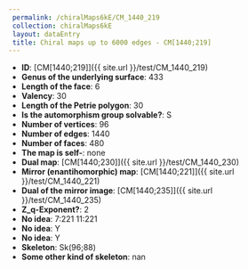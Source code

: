```yaml
--- 
 permalink: /chiralMaps6kE/CM_1440_219 
 collection: chiralMaps6kE
 layout: dataEntry
 title: Chiral maps up to 6000 edges - CM[1440;219]
---
```


- **ID**: [CM[1440;219]]({{ site.url }}/test/CM_1440_219)
- **Genus of the underlying surface**: 433
- **Length of the face**: 6
- **Valency**: 30
- **Length of the Petrie polygon**: 30
- **Is the automorphism group solvable?**: S
- **Number of vertices**: 96
- **Number of edges**: 1440
- **Number of faces**: 480
- **The map is self-**: none
- **Dual map**: [CM[1440;230]]({{ site.url }}/test/CM_1440_230)
- **Mirror (enantihomorphic) map**: [CM[1440;221]]({{ site.url }}/test/CM_1440_221)
- **Dual of the mirror image**: [CM[1440;235]]({{ site.url }}/test/CM_1440_235)
- **Z_q-Exponent?**: 2
- **No idea**:  7:221 11:221
- **No idea**: Y
- **No idea**: Y
- **Skeleton**: Sk(96;88)
- **Some other kind of skeleton**: nan
